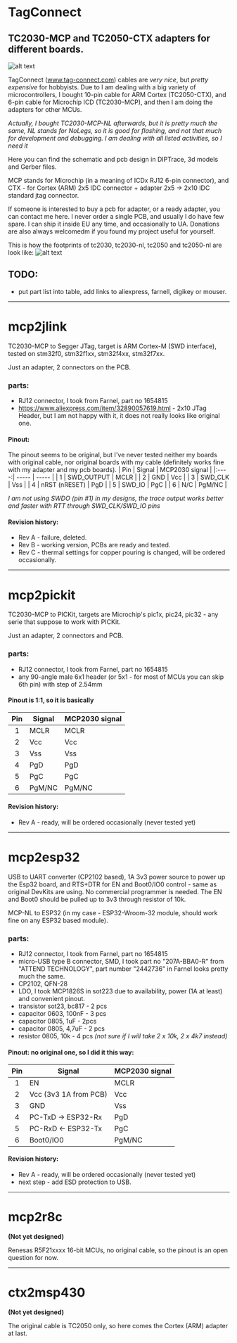 # TagConnect

## TC2030-MCP and TC2050-CTX adapters for different boards.

![alt text](https://pbs.twimg.com/profile_images/1625182695/Tag-Connector_with_legs.jpg)

TagConnect (www.tag-connect.com) cables are *very nice*, but *pretty expensive* for hobbyists.
Due to I am dealing with a big variety of microcontrollers, I bought 10-pin cable for ARM Cortex (TC2050-CTX), and 6-pin cable for Microchip ICD (TC2030-MCP), and then I am doing the adapters for other MCUs.

_Actually, I bought TC2030-MCP-NL afterwards, but it is pretty much the same, NL stands for NoLegs, so it is good for flashing, and not that much for development and debugging. I am dealing with all listed activities, so I need it_

Here you can find the schematic and pcb design in DIPTrace, 3d models and Gerber files.

MCP stands for Microchip (in a meaning of ICDx RJ12 6-pin connector), and CTX - for Cortex (ARM) 2x5 IDC connector + adapter 2x5 -> 2x10 IDC standard jtag connector.

If someone is interested to buy a pcb for adapter, or a ready adapter, you can contact me here. I never order a single PCB, and usually I do have few spare. I can ship it inside EU any time, and occasionally to UA. Donations are also always welcomedm if you found my project useful for yourself.

This is how the footprints of tc2030, tc2030-nl, tc2050 and tc2050-nl are look like:
![alt text](http://www.thingamafob.com/wp-content/uploads/2012/12/IMG_7106-1024x682.jpg)

## TODO:

- put part list into table, add links to aliexpress, farnell, digikey or mouser.

-----

# mcp2jlink

TC2030-MCP to Segger JTag, target is ARM Cortex-M (SWD interface), tested on stm32f0, stm32f1xx, stm32f4xx, stm32f7xx.

Just an adapter, 2 connectors on the PCB.
### parts:
- RJ12 connector, I took from Farnel, part no 1654815
- https://www.aliexpress.com/item/32890057619.html - 2x10 JTag Header, but I am not happy with it, it does not really looks like original one.
#### Pinout:
The pinout seems to be original, but I've never tested neither my boards with original cable, nor original boards with my cable (definitely works fine with my adapter and my pcb boards).
| Pin | Signal | MCP2030 signal  |
|:----:| ----- | ----- |
| 1 | SWD_OUTPUT | MCLR |
| 2 | GND | Vcc |
| 3 | SWD_CLK | Vss |
| 4 | nRST (nRESET) | PgD |
| 5 | SWD_IO | PgC |
| 6 | N/C | PgM/NC |

_I am not using SWDO (pin #1) in my designs, the trace output works better and faster with RTT through SWD_CLK/SWD_IO pins_

#### Revision history:
- Rev A - failure, deleted.
- Rev B - working version, PCBs are ready and tested.
- Rev C - thermal settings for copper pouring is changed, will be ordered occasionally.

-----

# mcp2pickit

TC2030-MCP to PICKit, targets are Microchip's pic1x, pic24, pic32 - any serie that suppose to work with PICKit.

Just an adapter, 2 connectors and PCB.
### parts:
- RJ12 connector, I took from Farnel, part no 1654815
- any 90-angle male 6x1 header (or 5x1 - for most of MCUs you can skip 6th pin) with step of 2.54mm
#### Pinout is 1:1, so it is basically 
| Pin | Signal | MCP2030 signal  |
|:----:| ----- | ----- |
| 1 | MCLR | MCLR |
| 2 | Vcc | Vcc |
| 3 | Vss | Vss |
| 4 | PgD | PgD |
| 5 | PgC | PgC |
| 6 | PgM/NC | PgM/NC |

#### Revision history:
- Rev A - ready, will be ordered occasionally (never tested yet)

-----

# mcp2esp32

USB to UART converter (CP2102 based), 1A 3v3 power source to power up the Esp32 board, and RTS+DTR for EN and Boot0/IO0 control - same as original DevKits are using. No commercial programmer is needed.
The EN and Boot0 should be pulled up to 3v3 through resistor of 10k.

MCP-NL to ESP32 (in my case - ESP32-Wroom-32 module, should work fine on any ESP32 based module).
### parts:
- RJ12 connector, I took from Farnel, part no 1654815
- micro-USB type B connector, SMD, I took part no "207A-BBA0-R" from "ATTEND TECHNOLOGY", part number "2442736" in Farnel looks pretty much the same.
- CP2102, QFN-28
- LDO, I took MCP1826S in sot223 due to availability, power (1A at least) and convenient pinout.
- transistor sot23, bc817 - 2 pcs
- capacitor 0603, 100nF - 3 pcs
- capacitor 0805, 1uF - 2pcs
- capacitor 0805, 4,7uF - 2 pcs
- resistor 0805, 10k - 4 pcs _(not sure if I will take 2 x 10k, 2 x 4k7 instead)_
#### Pinout: no original one, so I did it this way:
| Pin | Signal | MCP2030 signal  |
|:----:| ----- | ----- |
| 1 | EN | MCLR |
| 2 | Vcc (3v3 1A from PCB) | Vcc |
| 3 | GND | Vss |
| 4 | PC-TxD -> ESP32-Rx | PgD |
| 5 | PC-RxD <- ESP32-Tx | PgC |
| 6 | Boot0/IO0 | PgM/NC |

#### Revision history:
- Rev A - ready, will be ordered occasionally (never tested yet)
- next step - add ESD protection to USB.

-----

# mcp2r8c

**(Not yet designed)**

Renesas R5F21xxxx 16-bit MCUs, no original cable, so the pinout is an open question for now.

-----

# ctx2msp430

**(Not yet designed)**

The original cable is TC2050 only, so here comes the Cortex (ARM) adapter at last.

